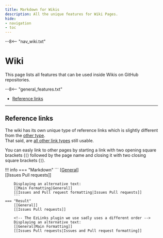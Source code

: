 ```yaml
---
title: Markdown for Wikis
description: All the unique features for Wiki Pages.
hide:
- navigation
- toc
---
```


[general]: https://andre601.ch

--8<-- "nav_wiki.txt"
    
# Wiki
This page lists all features that can be used inside Wikis on GitHub repositories.

--8<-- "general_features.txt"

- [Reference links](#reference-links)

----
## Reference links
The wiki has its own unique type of reference links which is slightly different from the [other type](../general#reference).  
That said, are [all other link types](../general#links) still usable.

You can easly link to other pages by starting a link with two opening square brackets (`[`) followed by the page name and closing it with two closing square brackets (`]`).

!!! info
    === "Markdown"
        ```
        [[General]]  
        [[Issues Pull requests]]
        
        Displaying an alternative text:  
        [[Main Formatting|General]]  
        [[Issues and Pull request formatting|Issues Pull requests]]
        ```
    === "Result"
        [[General]]  
        [[Issues Pull requests]]
        
        <!-- The EzLinks plugin we use sadly uses a different order -->
        Displaying an alternative text:  
        [[General|Main Formatting]]  
        [[Issues Pull requests|Issues and Pull request formatting]]
